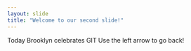 ```yaml
---
layout: slide
title: "Welcome to our second slide!"
---
```

Today Brooklyn celebrates GIT
Use the left arrow to go back!
